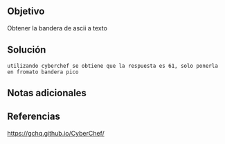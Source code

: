 ## Objetivo
Obtener la bandera de ascii a texto
## Solución
```
utilizando cyberchef se obtiene que la respuesta es 61, solo ponerla en fromato bandera pico
```
## Notas adicionales
## Referencias
https://gchq.github.io/CyberChef/